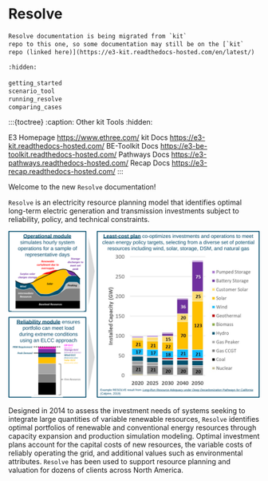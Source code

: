 <!---
Resolve documentation master file, created by
sphinx-quickstart on Sun Feb 14 15:12:03 2021.
You can adapt this file completely to your liking, but it should at least
contain the root `toctree` directive.
-->
# Resolve

```{note}
Resolve documentation is being migrated from `kit`
repo to this one, so some documentation may still be on the [`kit` repo (linked here)](https://e3-kit.readthedocs-hosted.com/en/latest/)
```

```{toctree}
:hidden:

getting_started
scenario_tool
running_resolve
comparing_cases
```

:::{toctree}
:caption: Other kit Tools
:hidden:

E3 Homepage <https://www.ethree.com/>
kit Docs <https://e3-kit.readthedocs-hosted.com/>
BE-Toolkit Docs <https://e3-be-toolkit.readthedocs-hosted.com/>
Pathways Docs <https://e3-pathways.readthedocs-hosted.com/>
Recap Docs <https://e3-recap.readthedocs-hosted.com/>
:::

Welcome to the new `Resolve` documentation! 

`Resolve` is an electricity resource planning model that identifies optimal long-term electric generation and transmission 
investments subject to reliability, policy, and technical constraints. 

![resolve-baseball-card.png](_images/resolve-baseball-card.svg)

Designed in 2014 to assess the investment needs of systems seeking to integrate large quantities of variable renewable 
resources, `Resolve` identifies optimal portfolios of renewable and conventional energy resources through capacity 
expansion and production simulation modeling. Optimal investment plans account for the capital costs of new resources, 
the variable costs of reliably operating the grid, and additional values such as environmental attributes. 
`Resolve` has been used to support resource planning and valuation for dozens of clients across North America.
